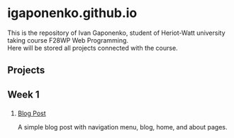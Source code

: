 # igaponenko.github.io

This is the repository of Ivan Gaponenko, student of Heriot-Watt university taking course F28WP Web Programming.
<br>
Here will be stored all projects connected with the course.

## Projects
<h2><p>Week 1</h2>
<ol>
  <li><a href="https://igaponenko.github.io/Week-1/Ivan-Blog/">Blog Post</a></li>
    <p>A simple blog post with navigation menu, blog, home, and about pages.</p>
</ol>


